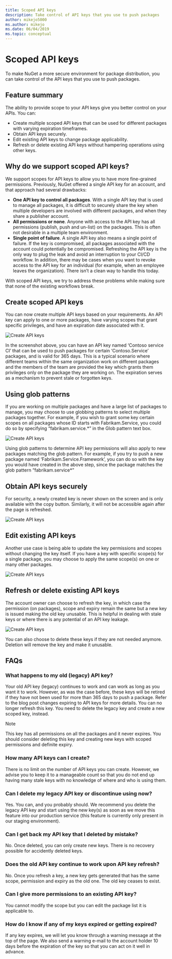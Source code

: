 ```yaml
---
title: Scoped API keys
description: Take control of API keys that you use to push packages
author: mikejo5000
ms.author: mikejo
ms.date: 06/04/2019
ms.topic: conceptual
---
```


# Scoped API keys

To make NuGet a more secure environment for package distribution, you can take control of the API keys that you use to push packages.

## Feature summary

The ability to provide scope to your API keys give you better control on your APIs. You can:

- Create multiple scoped API keys that can be used for different packages with varying expiration timeframes.
- Obtain API keys securely.
- Edit existing API keys to change package applicability.
- Refresh or delete existing API keys without hampering operations using other keys.

## Why do we support scoped API keys?

We support scopes for API keys to allow you to have more fine-grained permissions. Previously, NuGet offered a single API key for an account, and that approach had several drawbacks:

- **One API key to control all packages**. With a single API key that is used to manage all packages, it is difficult to securely share the key when multiple developers are involved with different packages, and when they share a publisher account.
- **All permissions or none**. Anyone with access to the API key has all permissions (publish, push and un-list) on the packages. This is often not desirable in a multiple team environment.
- **Single point of failure**. A single API key also means a single point of failure. If the key is compromised, all packages associated with the account could potentially be compromised. Refreshing the API key is the only way to plug the leak and avoid an interruption to your CI/CD workflow. In addition, there may be cases when you want to revoke access to the API key for an individual (for example, when an employee leaves the organization). There isn’t a clean way to handle this today.

With scoped API keys, we try to address these problems while making sure that none of the existing workflows break.

## Create scoped API keys

You can now create multiple API keys based on your requirements. An API key can apply to one or more packages, have varying scopes that grant specific privileges, and have an expiration date associated with it.

![Create API keys](media/scoped-api-keys-create-new.png)

In the screenshot above, you can have an API key named ‘Contoso service CI’ that can be used to push packages for certain ‘Contoso.Service’ packages, and is valid for 365 days. This is a typical scenario where different teams within the same organization work on different packages and the members of the team are provided the key which grants them privileges only on the package they are working on. The expiration serves as a mechanism to prevent stale or forgotten keys.

## Using glob patterns

If you are working on multiple packages and have a large list of packages to manage, you may choose to use globbing patterns to select multiple packages together. For example, if you wish to grant some key certain scopes on all packages whose ID starts with Fabrikam.Service, you could do so by specifying “fabrikam.service.*” in the Glob pattern text box.

![Create API keys](media/scoped-api-keys-glob-pattern.png)

Using glob patterns to determine API key permissions will also apply to new packages matching the glob pattern. For example, if you try to push a new package named ‘Fabrikam.Service.Framework’, you can do so with the key you would have created in the above step, since the package matches the glob pattern “fabrikam.service*”

## Obtain API keys securely

For security, a newly created key is never shown on the screen and is only available with the copy button. Similarly, it will not be accessible again after the page is refreshed.

![Create API keys](media/scoped-api-keys-obtain-keys.png)

## Edit existing API keys

Another use case is being able to update the key permissions and scopes without changing the key itself. If you have a key with specific scope(s) for a single package, you may choose to apply the same scope(s) on one or many other packages.

![Create API keys](media/scoped-api-keys-edit.png)

## Refresh or delete existing API keys

The account owner can choose to refresh the key, in which case the permission (on packages), scope and expiry remain the same but a new key is issued making the old key unusable. This is helpful in dealing with stale keys or where there is any potential of an API key leakage.

![Create API keys](media/scoped-api-keys-refresh.png)

You can also choose to delete these keys if they are not needed anymore. Deletion will remove the key and make it unusable.

## FAQs

### What happens to my old (legacy) API key?

Your old API key (legacy) continues to work and can work as long as you want it to work. However, as was the case before, these keys will be retired if they have not been used for more than 365 days to push a package. Refer to the blog post changes expiring to API keys for more details. You can no longer refresh this key. You need to delete the legacy key and create a new scoped key, instead.

> [!Note]
> This key has all permissions on all the packages and it never expires. You should consider deleting this key and creating new keys with scoped permissions and definite expiry.

### How many API keys can I create?

There is no limit on the number of API keys you can create. However, we advise you to keep it to a manageable count so that you do not end up having many stale keys with no knowledge of where and who is using them.

### Can I delete my legacy API key or discontinue using now?

Yes. You can, and you probably should. We recommend you delete the legacy API key and start using the new key(s) as soon as we move this feature into our production service (this feature is currently only present in our staging environment).

### Can I get back my API key that I deleted by mistake?

No. Once deleted, you can only create new keys. There is no recovery possible for accidently deleted keys.

### Does the old API key continue to work upon API key refresh?

No. Once you refresh a key, a new key gets generated that has the same scope, permission and expiry as the old one. The old key ceases to exist.

### Can I give more permissions to an existing API key?

You cannot modify the scope but you can edit the package list it is applicable to.

### How do I know if any of my keys expired or getting expired?

If any key expires, we will let you know through a warning message at the top of the page. We also send a warning e-mail to the account holder 10 days before the expiration of the key so that you can act on it well in advance.
